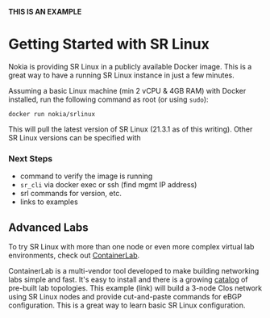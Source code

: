 **THIS IS AN EXAMPLE**

# Getting Started with SR Linux

Nokia is providing SR Linux in a publicly available Docker image.
This is a great way to have a running SR Linux instance in just a few minutes.

Assuming a basic Linux machine (min 2 vCPU & 4GB RAM) with Docker installed, run the following command as root (or using `sudo`):

`docker run nokia/srlinux`

This will pull the latest version of SR Linux (21.3.1 as of this writing).
Other SR Linux versions can be specified with <tag>

### Next Steps

* command to verify the image is running
* `sr_cli` via docker exec or ssh (find mgmt IP address)
* srl commands for version, etc.
* links to examples

## Advanced Labs

To try SR Linux with more than one node or even more complex virtual lab environments, check out [ContainerLab](https://containerlab.srlinux.dev/).

ContainerLab is a multi-vendor tool developed to make building networking labs simple and fast.
It's easy to install and there is a growing [catalog](https://containerlab.srlinux.dev/lab-examples/lab-examples/) of pre-built lab topologies.
This example (link) will build a 3-node Clos network using SR Linux nodes and provide cut-and-paste commands for eBGP configuration.
This is a great way to learn basic SR Linux configuration.

